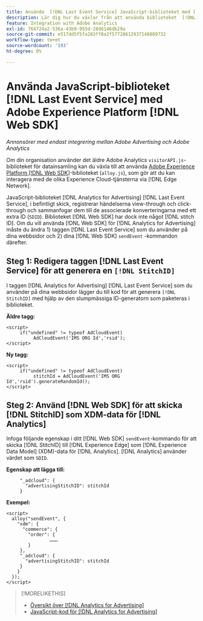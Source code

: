 ```yaml
---
title: Använda  [!DNL Last Event Service] JavaScript-biblioteket med [!DNL Web SDK]
description: Lär dig hur du växlar från att använda biblioteket  [!DNL Analytics] [!DNL visitorAPI] till biblioteket  [!DNL Experience Platform] [!DNL Web SDK] för din  [!DNL Analytics for Advertising] implementering.
feature: Integration with Adobe Analytics
exl-id: 764724a2-536a-43b9-955d-28d6146db29a
source-git-commit: e517dd5f5fa283ff8a2f57728612937148889732
workflow-type: tm+mt
source-wordcount: '193'
ht-degree: 0%

---
```


# Använda JavaScript-biblioteket [!DNL Last Event Service] med Adobe Experience Platform [!DNL Web SDK]

*Annonsörer med endast integrering mellan Adobe Advertising och Adobe Analytics*

Om din organisation använder det äldre Adobe Analytics `visitorAPI.js`-biblioteket för datainsamling kan du växla till att använda [&#x200B; Adobe Experience Platform [!DNL Web SDK]](https://experienceleague.adobe.com/docs/experience-platform/edge/home.html?lang=sv-SE)-biblioteket (`alloy.js`), som gör att du kan interagera med de olika Experience Cloud-tjänsterna via [!DNL Edge Network].

JavaScript-biblioteket [!DNL Analytics for Advertising] [!DNL Last Event Service], i befintligt skick, registrerar händelserna view-through och click-through och sammanfogar dem till de associerade konverteringarna med ett extra ID (`SDID`). Biblioteket [!DNL Web SDK] har dock inte något [!DNL stitch ID]. Om du vill använda [!DNL Web SDK] för [!DNL Analytics for Advertising] måste du ändra 1) taggen [!DNL Last Event Service] som du använder på dina webbsidor och 2) dina [!DNL Web SDK] `sendEvent` -kommandon därefter.

## Steg 1: Redigera taggen [!DNL Last Event Service] för att generera en `[!DNL StitchID]`

I taggen [!DNL Analytics for Advertising] [!DNL Last Event Service] som du använder på dina webbsidor lägger du till kod för att generera `[!DNL StitchID]` med hjälp av den slumpmässiga ID-generatorn som paketeras i biblioteket.

**Äldre tagg:**

```
<script>
     if("undefined" != typeof AdCloudEvent) 
          AdCloudEvent('IMS ORG Id','rsid');
</script>
```

**Ny tagg:**

```
<script>
     if("undefined" != typeof AdCloudEvent) 
          stitchId = AdCloudEvent('IMS ORG Id','rsid').generateRandomId();
</script>
```

## Steg 2: Använd [!DNL Web SDK] för att skicka [!DNL StitchID] som XDM-data för [!DNL Analytics]

Infoga följande egenskap i ditt [!DNL Web SDK] `sendEvent`-kommando för att skicka [!DNL StitchID] till [!DNL Experience Edge] som [!DNL Experience Data Model] (XDM)-data för [!DNL Analytics].<!-- The library sends the StitchID to [!DNL Experience Edge] as `[_adcloud.advertisingStitchID](https://github.com/adobe/xdm/blob/master/docs/reference/adobe/experience/adcloud/stitch.schema.md)`. --> [!DNL Analytics] använder värdet som `SDID`.

**Egenskap att lägga till:**

```
     "_adcloud": {
       "advertisingStitchID": stitchId
     }
```

**Exempel:**

```
<script>
  alloy("sendEvent", {
    "xdm": {
      "commerce": {
        "order": {
                ………
        }
     },
     "_adcloud": {
       "advertisingStitchID": stitchId
     }
    }
  });
</script>
```

>[!MORELIKETHIS]
>
>* [Översikt över [!DNL Analytics for Advertising]](overview.md)
>* [JavaScript-kod för [!DNL Analytics for Advertising]](/help/integrations/analytics/javascript.md)

